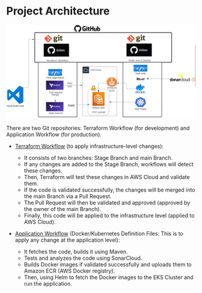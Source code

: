 # Project Architecture

![Project Architecture](./imgs/ProjectArchitecture.png)

There are two Git repositories: Terraform Workflow (for development) and Application Workflow (for production).

- [Terraform Workflow](https://github.com/mmsaeed509/iac-vprofile) (to apply infrastructure-level changes):
  - It consists of two branches: Stage Branch and main Branch.
  - If any changes are added to the Stage Branch, workflows will detect these changes.
  - Then, Terraform will test these changes in AWS Cloud and validate them.
  - If the code is validated successfully, the changes will be merged into the main Branch via a Pull Request.
  - The Pull Request will then be validated and approved (approved by the owner of the main Branch).
  - Finally, this code will be applied to the infrastructure level (applied to AWS Cloud).

- [Application Workflow](https://github.com/mmsaeed509/vprofile-action) (Docker/Kubernetes Definition Files: This is to apply any change at the application level):
  - It fetches the code, builds it using Maven.
  - Tests and analyzes the code using SonarCloud.
  - Builds Docker images if validated successfully and uploads them to Amazon ECR (AWS Docker registry).
  - Then, using Helm to fetch the Docker images to the EKS Cluster and run the application.

